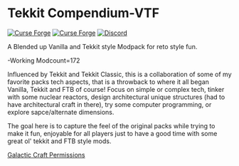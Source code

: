 # Tekkit Compendium-VTF

[![Curse Forge](http://cf.way2muchnoise.eu/full_tekkit-compendium-vtf_downloads.svg)](https://www.curseforge.com/minecraft/modpacks/tekkit-compendium-vtf)  [![Curse Forge](http://cf.way2muchnoise.eu/versions/tekkit-compendium-vtf.svg)](https://www.curseforge.com/minecraft/modpacks/tekkit-compendium-vtf)
<a href="http://discord.gg/Q4Y6dNV"><img alt="Discord" src="https://img.shields.io/discord/336669941543469056?color=blue&label=Discord&logo=Discord&logoColor=white&style=flat"></a>

A Blended up Vanilla and Tekkit style Modpack for reto style fun.

-Working Modcount=172

Influenced by Tekkit and Tekkit Classic, this is a collaboration of some of my favorite packs tech aspects, that is a throwback to where it all began  Vanilla, Tekkit and FTB of course!
Focus on simple or complex tech, tinker with some nuclear reactors, design architectural unique structures (had to have architectural craft in there), try some computer programming, or explore sapce/alternate dimensions.

The goal here is to capture the feel of the original packs while trying to make it fun, enjoyable for all players just to have a good time with some great ol' tekkit and FTB style mods.

<a href="https://wiki.micdoodle8.com/wiki/Modpack_Permission">Galactic Craft Permissions</a>
